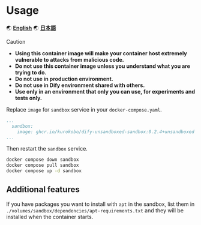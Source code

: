 # Usage

🌏 [**English**](./usage.md)
🌏 [**日本語**](./usage.ja.md)

> [!CAUTION]
>
> - **Using this container image will make your container host extremely vulnerable to attacks from malicious code.**
> - **Do not use this container image unless you understand what you are trying to do.**
> - **Do not use in production environment.**
> - **Do not use in Dify environment shared with others.**
> - **Use only in an environment that only you can use, for experiments and tests only.**

Replace `image` for `sandbox` service in your `docker-compose.yaml`.

```yaml
...
  sandbox:
    image: ghcr.io/kurokobo/dify-unsandboxed-sandbox:0.2.4+unsandboxed
...
```

Then restart the `sandbox` service.

```bash
docker compose down sandbox
docker compose pull sandbox
docker compose up -d sandbox
```

## Additional features

If you have packages you want to install with `apt` in the sandbox, list them in `./volumes/sandbox/dependencies/apt-requirements.txt` and they will be installed when the container starts.
